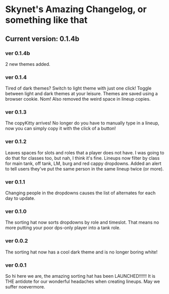 # Skynet's Amazing Changelog, or something like that
## Current version: 0.1.4b

### ver 0.1.4b
2 new themes added. 

### ver 0.1.4
Tired of dark themes? Switch to light theme with just one click! Toggle between light and dark themes at your leisure. Themes are saved using a browser cookie. Nom! 
Also removed the weird space in lineup copies. 

### ver 0.1.3
The copyKitty arrives! No longer do you have to manually type in a lineup, now you can simply copy it with the click of a button! 

### ver 0.1.2
Leaves spaces for slots and roles that a player does not have. I was going to do that for classes too, but nah, I think it's fine. 
Lineups now filter by class for main tank, off tank, LM, burg and red cappy dropdowns. 
Added an alert to tell users they've put the same person in the same lineup twice (or more). 

### ver 0.1.1
Changing people in the dropdowns causes the list of alternates for each day to update. 

### ver 0.1.0
The sorting hat now sorts dropdowns by role and timeslot. That means no more putting your poor dps-only player into a tank role. 

### ver 0.0.2
The sorting hat now has a cool dark theme and is no longer boring white!

### ver 0.0.1
So hi here we are, the amazing sorting hat has been LAUNCHED!!!!!! It is THE antidote for our wonderful headaches when creating lineups. May we suffer noevermore. 